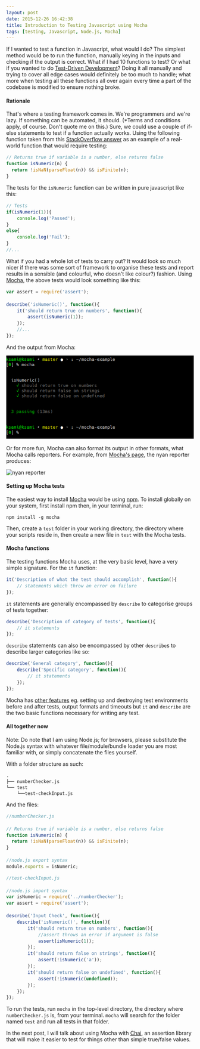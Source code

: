 ```yaml
---
layout: post
date: 2015-12-26 16:42:38
title: Introduction to Testing Javascript using Mocha
tags: [testing, Javascript, Node.js, Mocha]
---
```

If I wanted to test a function in Javascript, what would I do? The simplest method would be to run the function, manually keying in the inputs and checking if the output is correct. What if I had 10 functions to test? Or what if you wanted to do [Test-Driven Development](https://en.wikipedia.org/wiki/Test-driven_development)? Doing it all manually and trying to cover all edge cases would definitely be too much to handle; what more when testing all these functions all over again every time a part of the codebase is modified to ensure nothing broke.


#### Rationale
That's where a testing framework comes in. We're programmers and we're lazy. If something can be automated, it should. (*Terms and conditions apply, of course. Don't quote me on this.) Sure, we could use a couple of if-else statements to test if a function actually works. Using the following function taken from this [StackOverflow answer](http://stackoverflow.com/a/1830844/4469613) as an example of a real-world function that would require testing:

```javascript
// Returns true if variable is a number, else returns false
function isNumeric(n) {
  return !isNaN(parseFloat(n)) && isFinite(n);
}
```

The tests for the `isNumeric` function can be written in pure javascript like this:

```javascript
// Tests
if(isNumeric(1)){
    console.log('Passed');
}
else{
    console.log('Fail');
}
//...
```

What if you had a whole lot of tests to carry out? It would look so much nicer if there was some sort of framework to organise these tests and report results in a sensible (and colourful, who doesn't like colour?) fashion. Using [Mocha](https://mochajs.org/), the above tests would look something like this:

```javascript
var assert = require('assert');

describe('isNumeric()', function(){
    it('should return true on numbers', function(){
        assert(isNumeric(1));
    });
    //...
});
```

And the output from Mocha:

![mocha output](./mocha.png)

Or for more fun, Mocha can also format its output in other formats, what Mocha calls reporters. For example, from [Mocha's page](https://mochajs.org/), the nyan reporter produces:

![nyan reporter](https://mochajs.org/images/reporter-nyan.png)


#### Setting up Mocha tests
The easiest way to install [Mocha](https://mochajs.org/) would be using [npm](https://www.npmjs.com/). To install globally on your system, first install npm then, in your terminal, run:

```
npm install -g mocha
```

Then, create a `test` folder in your working directory, the directory where your scripts reside in, then create a new file in `test` with the Mocha tests.


#### Mocha functions
The testing functions Mocha uses, at the very basic level, have a very simple signature. For the `it` function:

```javascript
it('Description of what the test should accomplish', function(){
    // statements which throw an error on failure
});
```

`it` statements are generally encompassed by `describe` to categorise groups of tests together:

```javascript
describe('Description of category of tests', function(){
    // it statements
});
```

`describe` statements can also be encompassed by other `describe`s to describe larger categories like so:

```javascript
describe('General category', function(){
    describe('Specific category', function(){
        // it statements
    });
});
```

Mocha has [other features](https://mochajs.org) eg. setting up and destroying test environments before and after tests, output formats and timeouts but `it` and `describe` are the two basic functions necessary for writing any test.


#### All together now
Note: Do note that I am using Node.js; for browsers, please substitute the Node.js syntax with whatever file/module/bundle loader you are most familiar with, or simply concatenate the files yourself.

With a folder structure as such:

```
.
├── numberChecker.js
└── test
    └──test-checkInput.js
```

And the files:

```javascript
//numberChecker.js

// Returns true if variable is a number, else returns false
function isNumeric(n) {
  return !isNaN(parseFloat(n)) && isFinite(n);
}

//node.js export syntax
module.exports = isNumeric;
```

```javascript
//test-checkInput.js

//node.js import syntax
var isNumeric = require('../numberChecker');
var assert = require('assert');

describe('Input Check', function(){
    describe('isNumeric()', function(){
        it('should return true on numbers', function(){
            //assert throws an error if argument is false
            assert(isNumeric(1));
        });
        it('should return false on strings', function(){
            assert(!isNumeric('a'));
        });
        it('should return false on undefined', function(){
            assert(!isNumeric(undefined));
        });
    });
});
```

To run the tests, run `mocha` in the top-level directory, the directory where `numberChecker.js` is, from your terminal. `mocha` will search for the folder named `test` and run all tests in that folder.

In the next post, I will talk about using Mocha with [Chai](http://chaijs.com/), an assertion library that will make it easier to test for things other than simple true/false values.
